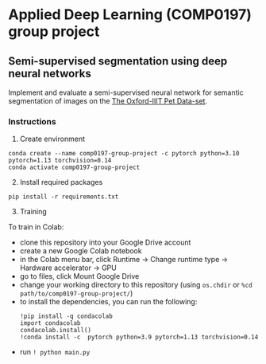 # Applied Deep Learning (COMP0197) group project

## Semi-supervised segmentation using deep neural networks

Implement and evaluate a semi-supervised neural network for semantic segmentation of images on the [The Oxford-IIIT Pet Data-set](https://www.robots.ox.ac.uk/~vgg/data/pets/).


### Instructions

1. Create environment

```
conda create --name comp0197-group-project -c pytorch python=3.10 pytorch=1.13 torchvision=0.14
conda activate comp0197-group-project
```

2. Install required packages

```
pip install -r requirements.txt
```

3. Training

To train in Colab:
- clone this repository into your Google Drive account
- create a new Google Colab notebook
- in the Colab menu bar, click Runtime -> Change runtime type -> Hardware accelerator -> GPU
- go to files, click Mount Google Drive
- change your working directory to this repository 
    (using ```os.chdir``` or ```%cd path/to/comp0197-group-project/```)
- to install the dependencies, you can run the following:
    ```
    !pip install -q condacolab
    import condacolab
    condacolab.install()
    !conda install -c  pytorch python=3.9 pytorch=1.13 torchvision=0.14
    ```
- run ```! python main.py```
